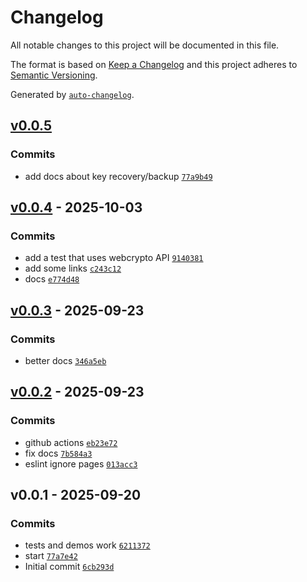 # Changelog

All notable changes to this project will be documented in this file.

The format is based on [Keep a Changelog](https://keepachangelog.com/en/1.0.0/)
and this project adheres to [Semantic Versioning](https://semver.org/spec/v2.0.0.html).

Generated by [`auto-changelog`](https://github.com/CookPete/auto-changelog).

## [v0.0.5](https://github.com/substrate-system/frost/compare/v0.0.4...v0.0.5)

### Commits

- add docs about key recovery/backup [`77a9b49`](https://github.com/substrate-system/frost/commit/77a9b497a2f742d7f9a1650120c7201a75fb7114)

## [v0.0.4](https://github.com/substrate-system/frost/compare/v0.0.3...v0.0.4) - 2025-10-03

### Commits

- add a test that uses webcrypto API [`9140381`](https://github.com/substrate-system/frost/commit/9140381852cede53fa331ad187868b92382fbe27)
- add some links [`c243c12`](https://github.com/substrate-system/frost/commit/c243c12c7e8ab77413d96a36a1ed5e0e1bc62206)
- docs [`e774d48`](https://github.com/substrate-system/frost/commit/e774d48ffa8346d9cf42ca4b5f8c4d8b6317b0c3)

## [v0.0.3](https://github.com/substrate-system/frost/compare/v0.0.2...v0.0.3) - 2025-09-23

### Commits

- better docs [`346a5eb`](https://github.com/substrate-system/frost/commit/346a5eb917b4e2b95fd37368b0fa1fa26310cd11)

## [v0.0.2](https://github.com/substrate-system/frost/compare/v0.0.1...v0.0.2) - 2025-09-23

### Commits

- github actions [`eb23e72`](https://github.com/substrate-system/frost/commit/eb23e721720927cf20e973a057200484f3a5b999)
- fix docs [`7b584a3`](https://github.com/substrate-system/frost/commit/7b584a3dd1b5f054f94f1ff12314b8d554314189)
- eslint ignore pages [`013acc3`](https://github.com/substrate-system/frost/commit/013acc395c8a1454ecd4aec8ded46c12e97a7808)

## v0.0.1 - 2025-09-20

### Commits

- tests and demos work [`6211372`](https://github.com/substrate-system/frost/commit/6211372682b2cbed08eb5cb9442fff439c1c7240)
- start [`77a7e42`](https://github.com/substrate-system/frost/commit/77a7e42b27112ba242568ac45384208f149dcd11)
- Initial commit [`6cb293d`](https://github.com/substrate-system/frost/commit/6cb293d892b967f6118a5122ce41fa660674db17)

